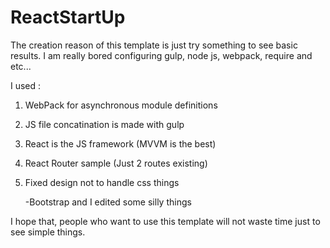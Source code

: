 # ReactStartUp

The creation reason of this template is just try something to see basic results. I am really bored configuring gulp, node js, webpack, require and etc...

I used :

1. WebPack for asynchronous module definitions
2. JS file concatination is made with gulp
3. React is the JS framework (MVVM is the best)
4. React Router sample (Just 2 routes existing)
5. Fixed design not to handle css things
    
    -Bootstrap and I edited some silly things
    

I hope that, people who want to use this template will not waste time just to see simple things. 
